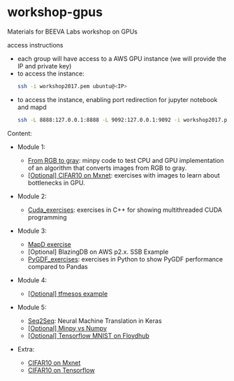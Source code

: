 # workshop-gpus
Materials for BEEVA Labs workshop on GPUs

access instructions
* each group will have access to a AWS GPU instance (we will provide the IP and private key)
* to access the instance:
  ```bash
  ssh -i workshop2017.pem ubuntu@<IP>
  ```
* to access the instance, enabling port redirection for jupyter notebook and mapd
  ```bash
  ssh -L 8888:127.0.0.1:8888 -L 9092:127.0.0.1:9092 -i workshop2017.pem ubuntu@<IP>
  ```

Content:
* Module 1:
  * [From RGB to gray](./minpy-exercise): minpy code to test CPU and GPU implementation of an algorithm that converts images from RGB to gray.
  * [[Optional] CIFAR10 on Mxnet](https://github.com/apache/incubator-mxnet): exercises with images to learn about bottlenecks in GPU.
 
* Module 2:
  * [Cuda_exercises](./Cuda_exercises): exercises in C++ for showing multithreaded CUDA programming
* Module 3:
  * [MapD exercise](https://github.com/beeva-enriqueotero/beeva-poc-mapd)
  * [Optional] BlazingDB on AWS p2.x. SSB Example
  * [PyGDF_exercises](./PyGDF_exercises): exercises in Python to show PyGDF performance compared to Pandas
* Module 4:
  * [[Optional] tfmesos example](https://github.com/douban/tfmesos/blob/master/examples/matrix_factorization.py)
* Module 5:
  * [Seq2Seq](./keras-exercise): Neural Machine Translation in Keras
  * [[Optional] Minpy vs Numpy](https://github.com/beeva-albertorincon/beeva-poc-minpy)
  * [[Optional] Tensorflow MNIST on Floydhub](https://github.com/beeva-ricardoguerrero/Floydhub_experiments)
* Extra:
  * [CIFAR10 on Mxnet](https://github.com/beeva-enriqueotero/beeva-poc-mxnet/blob/master/README_cifar.md)
  * [CIFAR10 on Tensorflow](https://github.com/tensorflow/models/tree/master/tutorials/image/cifar10_estimator)

